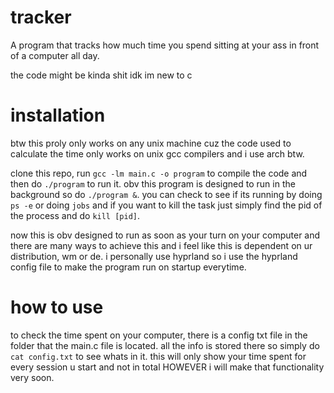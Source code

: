 # tracker
A program that tracks how much time you spend sitting at your ass in front of a computer all day.

the code might be kinda shit idk im new to c

# installation
btw this proly only works on any unix machine cuz the code used to calculate the time only works on unix gcc compilers and i use arch btw.

clone this repo, run `gcc -lm main.c -o program` to compile the code and then do `./program` to run it. obv this program is designed to run in the background so do `./program &`. you can check to see if its running by doing `ps -e` or doing `jobs` and if you want to kill the task just simply find the pid of the process and do `kill [pid]`.

now this is obv designed to run as soon as your turn on your computer and there are many ways to achieve this and i feel like this is dependent on ur distribution, wm or de. i personally use hyprland so i use the hyprland config file to make the program run on startup everytime.

# how to use
to check the time spent on your computer, there is a config txt file in the folder that the main.c file is located. all the info is stored there so simply do `cat config.txt` to see whats in it. this will only show your time spent for every session u start and not in total HOWEVER i will make that functionality very soon.
